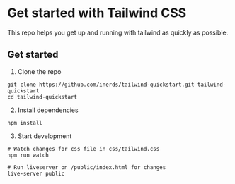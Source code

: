 # Get started with Tailwind CSS
This repo helps you get up and running with tailwind as quickly as possible.

## Get started
1. Clone the repo
```
git clone https://github.com/inerds/tailwind-quickstart.git tailwind-quickstart
cd tailwind-quickstart
```

2. Install dependencies
```
npm install
```

3. Start development
```
# Watch changes for css file in css/tailwind.css
npm run watch
```
```
# Run liveserver on /public/index.html for changes
live-server public
```
